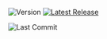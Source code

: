 ![Version](https://img.shields.io/github/v/tag/irvingkennet45/ModuShell?label=version)
[![Latest Release](https://img.shields.io/github/v/tag/irvingkennet45/ModuShell.svg)](https://github.com/irvingkennet45/ModuShell/releases/latest)

![Last Commit](https://img.shields.io/github/last-commit/irvingkennet45/ModuShell)
